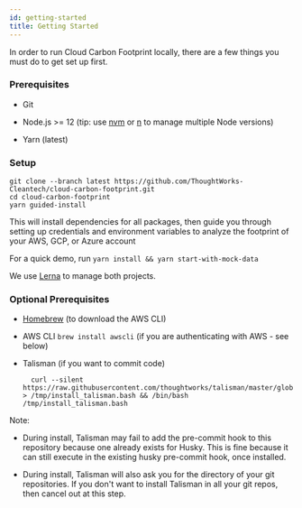 ```yaml
---
id: getting-started
title: Getting Started
---
```


In order to run Cloud Carbon Footprint locally, there are a few things you must do to get set up first.

### Prerequisites

- Git

- Node.js >= 12 (tip: use [nvm](https://github.com/nvm-sh/nvm) or [n](https://github.com/tj/n) to manage multiple Node versions)

- Yarn (latest)

### Setup

```
git clone --branch latest https://github.com/ThoughtWorks-Cleantech/cloud-carbon-footprint.git
cd cloud-carbon-footprint
yarn guided-install
```

This will install dependencies for all packages, then guide you through setting up credentials and environment variables to analyze the footprint of your AWS, GCP, or Azure account

For a quick demo, run `yarn install && yarn start-with-mock-data`

We use [Lerna](https://lerna.js.org/) to manage both projects.

### Optional Prerequisites

- [Homebrew](https://brew.sh/) (to download the AWS CLI)

- AWS CLI `brew install awscli` (if you are authenticating with AWS - see below)

- Talisman (if you want to commit code)

        curl --silent https://raw.githubusercontent.com/thoughtworks/talisman/master/global_install_scripts/install.bash > /tmp/install_talisman.bash && /bin/bash /tmp/install_talisman.bash

Note:

- During install, Talisman may fail to add the pre-commit hook to this repository because one already exists for Husky. This is fine because it can still execute in the existing husky pre-commit hook, once installed.

- During install, Talisman will also ask you for the directory of your git repositories. If you don't want to install Talisman in all your git repos, then cancel out at this step.
